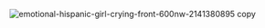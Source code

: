 ![emotional-hispanic-girl-crying-front-600nw-2141380895 copy](https://github.com/user-attachments/assets/08b30535-3a99-4e79-b706-b3f9bc192b9b)
